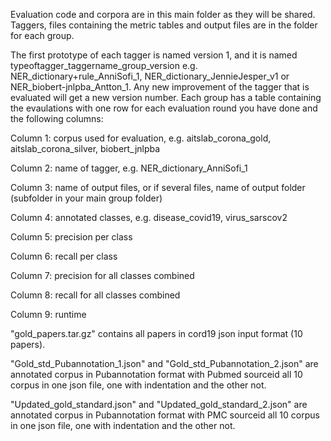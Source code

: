 Evaluation code and corpora are in this main folder as they will be shared. Taggers, files containing the metric tables and output files are in the folder for each group.

The first prototype of each tagger is named version 1, and it is named typeoftagger_taggername_group_version e.g. NER_dictionary+rule_AnniSofi_1, NER_dictionary_JennieJesper_v1 or NER_biobert-jnlpba_Antton_1. Any new improvement of the tagger that is evaluated will get a new version number. Each group has a table containing the evaulations with one row for each evaluation round you have done and the following columns:

Column 1: corpus used for evaluation, e.g. aitslab_corona_gold, aitslab_corona_silver, biobert_jnlpba

Column 2: name of tagger, e.g. NER_dictionary_AnniSofi_1

Column 3: name of output files, or if several files, name of output folder (subfolder in your main group folder)

Column 4: annotated classes, e.g. disease_covid19, virus_sarscov2

Column 5: precision per class

Column 6: recall per class

Column 7: precision for all classes combined

Column 8: recall for all classes combined

Column 9: runtime





"gold_papers.tar.gz" contains all papers in cord19 json input format (10 papers). 

"Gold_std_Pubannotation_1.json" and "Gold_std_Pubannotation_2.json" are annotated corpus  in Pubannotation format with Pubmed sourceid all 10 corpus in one json file, one with indentation and the other not.	

"Updated_gold_standard.json" and	"Updated_gold_standard_2.json" 	are annotated corpus  in Pubannotation format with PMC sourceid all 10 corpus in one json file, one with indentation and the other not.	
